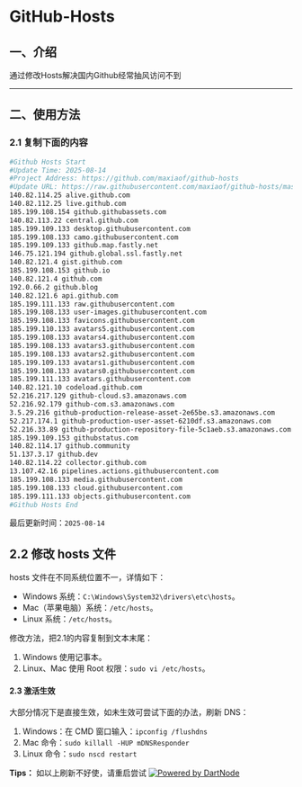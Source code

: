 # GitHub-Hosts

## 一、介绍
通过修改Hosts解决国内Github经常抽风访问不到

---

## 二、使用方法

### 2.1 复制下面的内容
```bash
#Github Hosts Start
#Update Time: 2025-08-14
#Project Address: https://github.com/maxiaof/github-hosts
#Update URL: https://raw.githubusercontent.com/maxiaof/github-hosts/master/hosts
140.82.114.25 alive.github.com
140.82.112.25 live.github.com
185.199.108.154 github.githubassets.com
140.82.113.22 central.github.com
185.199.109.133 desktop.githubusercontent.com
185.199.108.133 camo.githubusercontent.com
185.199.109.133 github.map.fastly.net
146.75.121.194 github.global.ssl.fastly.net
140.82.121.4 gist.github.com
185.199.108.153 github.io
140.82.121.4 github.com
192.0.66.2 github.blog
140.82.121.6 api.github.com
185.199.111.133 raw.githubusercontent.com
185.199.108.133 user-images.githubusercontent.com
185.199.108.133 favicons.githubusercontent.com
185.199.110.133 avatars5.githubusercontent.com
185.199.108.133 avatars4.githubusercontent.com
185.199.108.133 avatars3.githubusercontent.com
185.199.108.133 avatars2.githubusercontent.com
185.199.109.133 avatars1.githubusercontent.com
185.199.108.133 avatars0.githubusercontent.com
185.199.111.133 avatars.githubusercontent.com
140.82.121.10 codeload.github.com
52.216.217.129 github-cloud.s3.amazonaws.com
52.216.92.179 github-com.s3.amazonaws.com
3.5.29.216 github-production-release-asset-2e65be.s3.amazonaws.com
52.217.174.1 github-production-user-asset-6210df.s3.amazonaws.com
52.216.33.89 github-production-repository-file-5c1aeb.s3.amazonaws.com
185.199.109.153 githubstatus.com
140.82.114.17 github.community
51.137.3.17 github.dev
140.82.114.22 collector.github.com
13.107.42.16 pipelines.actions.githubusercontent.com
185.199.108.133 media.githubusercontent.com
185.199.108.133 cloud.githubusercontent.com
185.199.111.133 objects.githubusercontent.com
#Github Hosts End

```
最后更新时间：`2025-08-14`

## 2.2 修改 hosts 文件
hosts 文件在不同系统位置不一，详情如下：
- Windows 系统：`C:\Windows\System32\drivers\etc\hosts`。
- Mac（苹果电脑）系统：`/etc/hosts`。
- Linux 系统：`/etc/hosts`。

修改方法，把2.1的内容复制到文本末尾：

1. Windows 使用记事本。
2. Linux、Mac 使用 Root 权限：`sudo vi /etc/hosts`。

#### 2.3 激活生效
大部分情况下是直接生效，如未生效可尝试下面的办法，刷新 DNS：

1. Windows：在 CMD 窗口输入：`ipconfig /flushdns`
2. Mac 命令：`sudo killall -HUP mDNSResponder`
3. Linux 命令：`sudo nscd restart`

**Tips：** 如以上刷新不好使，请重启尝试
[![Powered by DartNode](https://dartnode.com/branding/DN-Open-Source-sm.png)](https://dartnode.com "Powered by DartNode - Free VPS for Open Source")
